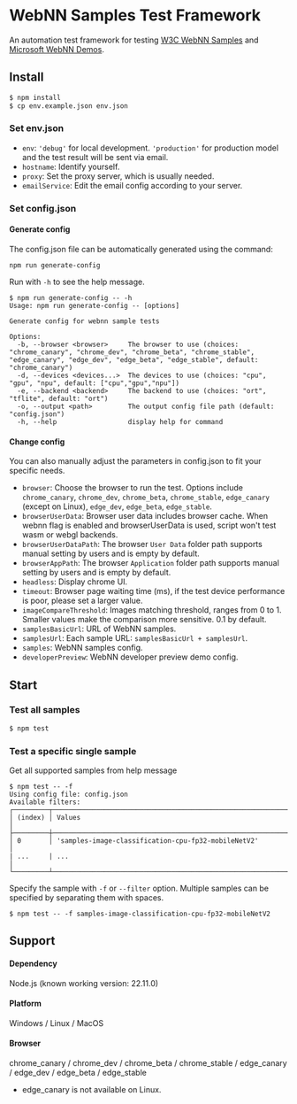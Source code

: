 # WebNN Samples Test Framework

An automation test framework for testing [W3C WebNN Samples](https://github.com/webmachinelearning/webnn-samples) and [Microsoft WebNN Demos](https://microsoft.github.io/webnn-developer-preview/).

## Install

```sh
$ npm install
$ cp env.example.json env.json
```

### Set env.json

- `env`: `'debug'` for local development. `'production'` for production model and the test result will be sent via email.
- `hostname`: Identify yourself.
- `proxy`: Set the proxy server, which is usually needed.
- `emailService`: Edit the email config according to your server.

### Set config.json
#### Generate config
The config.json file can be automatically generated using the command:

```shell
npm run generate-config
```

Run with `-h` to see the help message.
```shell
$ npm run generate-config -- -h
Usage: npm run generate-config -- [options]

Generate config for webnn sample tests

Options:
  -b, --browser <browser>     The browser to use (choices: "chrome_canary", "chrome_dev", "chrome_beta", "chrome_stable", "edge_canary", "edge_dev", "edge_beta", "edge_stable", default: "chrome_canary")
  -d, --devices <devices...>  The devices to use (choices: "cpu", "gpu", "npu", default: ["cpu","gpu","npu"])
  -e, --backend <backend>     The backend to use (choices: "ort", "tflite", default: "ort")
  -o, --output <path>         The output config file path (default: "config.json")
  -h, --help                  display help for command
```

#### Change config
You can also manually adjust the parameters in config.json to fit your specific needs.

- `browser`: Choose the browser to run the test. Options include `chrome_canary`, `chrome_dev`, `chrome_beta`, `chrome_stable`, `edge_canary` (except on Linux), `edge_dev`, `edge_beta`, `edge_stable`.
- `browserUserData`: Browser user data includes browser cache. When webnn flag is enabled and browserUserData is used, script won't test wasm or webgl backends.
- `browserUserDataPath`: The browser `User Data` folder path supports manual setting by users and is empty by default.
- `browserAppPath`: The browser `Application` folder path supports manual setting by users and is empty by default.
- `headless`: Display chrome UI.
- `timeout`: Browser page waiting time (ms), if the test device performance is poor, please set a larger value.
- `imageCompareThreshold`: Images matching threshold, ranges from 0 to 1. Smaller values make the comparison more sensitive. 0.1 by default.
- `samplesBasicUrl`: URL of WebNN samples.
- `samplesUrl`: Each sample URL: `samplesBasicUrl + samplesUrl`.
- `samples`: WebNN samples config.
- `developerPreview`: WebNN developer preview demo config.

## Start

### Test all samples

```sh
$ npm test
```

### Test a specific single sample

Get all supported samples from help message

```shell
$ npm test -- -f
Using config file: config.json
Available filters:
┌─────────┬──────────────────────────────────────────────────────────────────────────┐
│ (index) │ Values                                                                   │
├─────────┼──────────────────────────────────────────────────────────────────────────┤
│ 0       │ 'samples-image-classification-cpu-fp32-mobileNetV2'                      │
| ...     | ...                                                                      │
└─────────┴──────────────────────────────────────────────────────────────────────────┘
```

Specify the sample with `-f` or `--filter` option. Multiple samples can be specified by separating them with spaces.

```shell
$ npm test -- -f samples-image-classification-cpu-fp32-mobileNetV2
```

## Support

#### Dependency

Node.js (known working version: 22.11.0)

#### Platform

Windows / Linux / MacOS

#### Browser

chrome_canary / chrome_dev / chrome_beta / chrome_stable / edge_canary / edge_dev / edge_beta / edge_stable

- edge_canary is not available on Linux.
